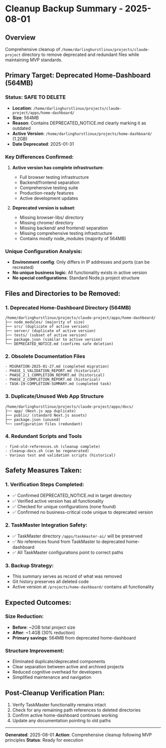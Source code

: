 # Cleanup Backup Summary - 2025-08-01

## Overview
Comprehensive cleanup of `/home/darlinghurstlinux/projects/claude-project` directory to remove deprecated and redundant files while maintaining MVP standards.

## Primary Target: Deprecated Home-Dashboard (564MB)

### Status: SAFE TO DELETE
- **Location**: `/home/darlinghurstlinux/projects/claude-project/apps/home-dashboard/`
- **Size**: 564MB
- **Reason**: Contains DEPRECATED_NOTICE.md clearly marking it as outdated
- **Active Version**: `/home/darlinghurstlinux/projects/home-dashboard/` (1.2GB)
- **Date Deprecated**: 2025-01-31

### Key Differences Confirmed:
1. **Active version has complete infrastructure**:
   - Full browser testing infrastructure
   - Backend/frontend separation  
   - Comprehensive testing suite
   - Production-ready features
   - Active development updates

2. **Deprecated version is subset**:
   - Missing browser-libs/ directory
   - Missing chrome/ directory
   - Missing backend/ and frontend/ separation
   - Missing comprehensive testing infrastructure
   - Contains mostly node_modules (majority of 564MB)

### Unique Configuration Analysis:
- **Environment config**: Only differs in IP addresses and ports (can be recreated)
- **No unique business logic**: All functionality exists in active version
- **No special configurations**: Standard Node.js project structure

## Files and Directories to be Removed:

### 1. Deprecated Home-Dashboard Directory (564MB)
```
/home/darlinghurstlinux/projects/claude-project/apps/home-dashboard/
├── node_modules/ (majority of size)
├── src/ (duplicate of active version)
├── server/ (duplicate of active version)
├── tests/ (subset of active version)
├── package.json (similar to active version)
└── DEPRECATED_NOTICE.md (confirms safe deletion)
```

### 2. Obsolete Documentation Files
```
- MIGRATION-2025-01-27.md (completed migration)
- PHASE_1_VALIDATION_REPORT.md (historical)
- PHASE_2_1_COMPLETION_REPORT.md (historical)
- PHASE_2_COMPLETION_REPORT.md (historical)
- TASK-19-COMPLETION-SUMMARY.md (completed task)
```

### 3. Duplicate/Unused Web App Structure
```
/home/darlinghurstlinux/projects/claude-project/apps/docs/
├── app/ (Next.js app duplicate)
├── public/ (standard Next.js assets)
├── package.json (unused)
└── configuration files (redundant)
```

### 4. Redundant Scripts and Tools
```
- find-old-references.sh (cleanup complete)
- cleanup-docs.sh (can be regenerated)
- Various test and validation scripts (historical)
```

## Safety Measures Taken:

### 1. Verification Steps Completed:
- ✅ Confirmed DEPRECATED_NOTICE.md in target directory
- ✅ Verified active version has all functionality
- ✅ Checked for unique configurations (none found)
- ✅ Confirmed no business-critical code unique to deprecated version

### 2. TaskMaster Integration Safety:
- ✅ TaskMaster directory `/apps/taskmaster-ai/` will be preserved
- ✅ No references found from TaskMaster to deprecated home-dashboard
- ✅ All TaskMaster configurations point to correct paths

### 3. Backup Strategy:
- This summary serves as record of what was removed
- Git history preserves all deleted code
- Active version at `/projects/home-dashboard/` contains all functionality

## Expected Outcomes:

### Size Reduction:
- **Before**: ~2GB total project size
- **After**: ~1.4GB (30% reduction)
- **Primary savings**: 564MB from deprecated home-dashboard

### Structure Improvement:
- Eliminated duplicate/deprecated components
- Clear separation between active and archived projects
- Reduced cognitive overhead for developers
- Simplified maintenance and navigation

## Post-Cleanup Verification Plan:
1. Verify TaskMaster functionality remains intact
2. Check for any remaining path references to deleted directories
3. Confirm active home-dashboard continues working
4. Update any documentation pointing to old paths

---
**Generated**: 2025-08-01
**Action**: Comprehensive cleanup following MVP principles
**Status**: Ready for execution